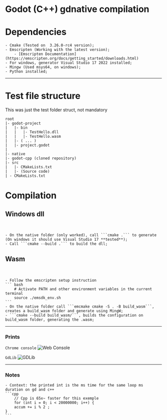 # Godot (C++) gdnative compilation

# Dependencies
    - Cmake (Tested on  3.26.0-rc4 version);
    - Emscripten (Working with the latest version);
        - [Emscripten Documentation](https://emscripten.org/docs/getting_started/downloads.html)
    - For windows, generator Visual Studio 17 2022 installed;
    - Mingw (Used msys64, on windows);
    - Python installed;

---
# Test file structure
This was just the test folder struct, not mandatory

```
root
|- godot-project
|   |- bin
|   |   |- TestHello.dll
|   |   |- TestHello.wasm
|   |- ( ... )
|   |- project.godot
|
|- native
|- godot-cpp (cloned repository)
|- src 
|   |- CMakeLists.txt
|   |- (Source code)
| - CMakeLists.txt 
```
# Compilation
## Windows dll 
<br />
    
    - On the native folder (only worked), call ```cmake .``` to generate (On windows it should use Visual Studio 17 **tested**);
    - Call ```cmake --build .``` to build the dll;

## Wasm
<br />

    - Follow the emscripten setup instruction
    ``` bash
        # Activate PATH and other environment variables in the current terminal
        source ./emsdk_env.sh
    ```
    - On the native folder call ```emcmake cmake -S . -B build_wasm```, creates a build_wasm folder and generate using MingW;
    - ```cmake --build build_wasm/```, builds the configuration on build_wasm folder, generating the .wasm;

---
### Prints

```Chrome console```
![Web Console](prints/print_webconsole.png)

``` GdLib ```
![GDLib](prints/godot_gdlibrary.png)

---
### Notes
    - Context: the printed int is the ms time for the same loop ms duration on gd and c++
    ```cpp 
        // Cpp is 65x~ faster for this exemple
        for (int i = 0; i < 20000000; i++) {
        accum += i % 2 ;
    }
    ```